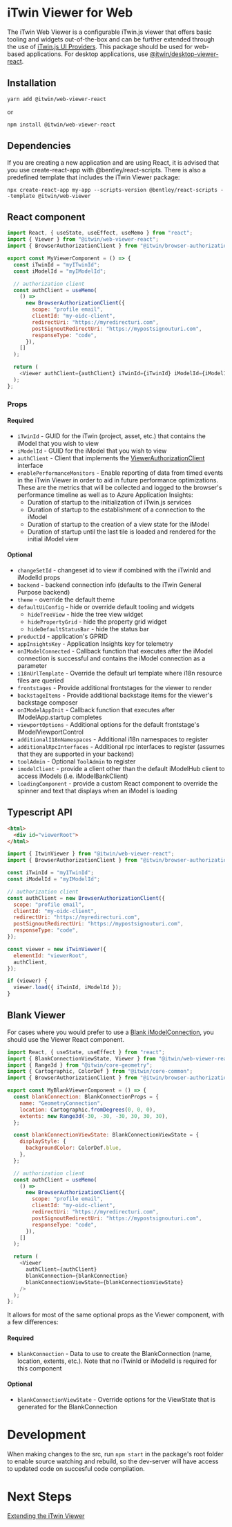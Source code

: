# iTwin Viewer for Web

The iTwin Web Viewer is a configurable iTwin.js viewer that offers basic tooling and widgets out-of-the-box and can be further extended through the use of [iTwin.js UI Providers](https://www.itwinjs.org/learning/ui/augmentingui/). This package should be used for web-based applications. For desktop applications, use [@itwin/desktop-viewer-react](https://www.npmjs.com/package/@itwin/desktop-viewer-react).

## Installation

```
yarn add @itwin/web-viewer-react
```

or

```
npm install @itwin/web-viewer-react
```

## Dependencies

If you are creating a new application and are using React, it is advised that you use create-react-app with @bentley/react-scripts. There is also a predefined template that includes the iTwin Viewer package:

```
npx create-react-app my-app --scripts-version @bentley/react-scripts --template @itwin/web-viewer
```

## React component

```javascript
import React, { useState, useEffect, useMemo } from "react";
import { Viewer } from "@itwin/web-viewer-react";
import { BrowserAuthorizationClient } from "@itwin/browser-authorization";

export const MyViewerComponent = () => {
  const iTwinId = "myITwinId";
  const iModelId = "myIModelId";

  // authorization client
  const authClient = useMemo(
    () =>
      new BrowserAuthorizationClient({
        scope: "profile email",
        clientId: "my-oidc-client",
        redirectUri: "https://myredirecturi.com",
        postSignoutRedirectUri: "https://mypostsignouturi.com",
        responseType: "code",
      }),
    []
  );

  return (
    <Viewer authClient={authClient} iTwinId={iTwinId} iModelId={iModelId} />
  );
};
```

### Props

#### Required

- `iTwinId` - GUID for the iTwin (project, asset, etc.) that contains the iModel that you wish to view
- `iModelId` - GUID for the iModel that you wish to view
- `authClient` - Client that implements the [ViewerAuthorizationClient](https://github.com/iTwin/viewer/blob/master/packages/modules/viewer-react/src/services/auth/ViewerAuthorization.ts) interface
- `enablePerformanceMonitors` - Enable reporting of data from timed events in the iTwin Viewer in order to aid in future performance optimizations. These are the metrics that will be collected and logged to the browser's performance timeline as well as to Azure Application Insights:
  - Duration of startup to the initialization of iTwin.js services
  - Duration of startup to the establishment of a connection to the iModel
  - Duration of startup to the creation of a view state for the iModel
  - Duration of startup until the last tile is loaded and rendered for the initial iModel view

#### Optional

- `changeSetId` - changeset id to view if combined with the iTwinId and iModelId props
- `backend` - backend connection info (defaults to the iTwin General Purpose backend)
- `theme` - override the default theme
- `defaultUiConfig` - hide or override default tooling and widgets
  - `hideTreeView` - hide the tree view widget
  - `hidePropertyGrid` - hide the property grid widget
  - `hideDefaultStatusBar` - hide the status bar
- `productId` - application's GPRID
- `appInsightsKey` - Application Insights key for telemetry
- `onIModelConnected` - Callback function that executes after the iModel connection is successful and contains the iModel connection as a parameter
- `i18nUrlTemplate` - Override the default url template where i18n resource files are queried
- `frontstages` - Provide additional frontstages for the viewer to render
- `backstageItems` - Provide additional backstage items for the viewer's backstage composer
- `onIModelAppInit` - Callback function that executes after IModelApp.startup completes
- `viewportOptions` - Additional options for the default frontstage's IModelViewportControl
- `additionalI18nNamespaces` - Additional i18n namespaces to register
- `additionalRpcInterfaces` - Additional rpc interfaces to register (assumes that they are supported in your backend)
- `toolAdmin` - Optional `ToolAdmin` to register
- `imodelClient` - provide a client other than the default iModelHub client to access iModels (i.e. iModelBankClient)
- `loadingComponent` - provide a custom React component to override the spinner and text that displays when an iModel is loading

## Typescript API

```html
<html>
  <div id="viewerRoot">
</html>
```

```javascript
import { ItwinViewer } from "@itwin/web-viewer-react";
import { BrowserAuthorizationClient } from "@itwin/browser-authorization";

const iTwinId = "myITwinId";
const iModelId = "myIModelId";

// authorization client
const authClient = new BrowserAuthorizationClient({
  scope: "profile email",
  clientId: "my-oidc-client",
  redirectUri: "https://myredirecturi.com",
  postSignoutRedirectUri: "https://mypostsignouturi.com",
  responseType: "code",
});

const viewer = new iTwinViewer({
  elementId: "viewerRoot",
  authClient,
});

if (viewer) {
  viewer.load({ iTwinId, iModelId });
}
```

## Blank Viewer

For cases where you would prefer to use a [Blank iModelConnection](https://www.itwinjs.org/learning/frontend/blankconnection/), you should use the Viewer React component.

```javascript
import React, { useState, useEffect } from "react";
import { BlankConnectionViewState, Viewer } from "@itwin/web-viewer-react";
import { Range3d } from "@itwin/core-geometry";
import { Cartographic, ColorDef } from "@itwin/core-common";
import { BrowserAuthorizationClient } from "@itwin/browser-authorization";

export const MyBlankViewerComponent = () => {
  const blankConnection: BlankConnectionProps = {
    name: "GeometryConnection",
    location: Cartographic.fromDegrees(0, 0, 0),
    extents: new Range3d(-30, -30, -30, 30, 30, 30),
  };

  const blankConnectionViewState: BlankConnectionViewState = {
    displayStyle: {
      backgroundColor: ColorDef.blue,
    },
  };

  // authorization client
  const authClient = useMemo(
    () =>
      new BrowserAuthorizationClient({
        scope: "profile email",
        clientId: "my-oidc-client",
        redirectUri: "https://myredirecturi.com",
        postSignoutRedirectUri: "https://mypostsignouturi.com",
        responseType: "code",
      }),
    []
  );

  return (
    <Viewer
      authClient={authClient}
      blankConnection={blankConnection}
      blankConnectionViewState={blankConnectionViewState}
    />
  );
};
```

It allows for most of the same optional props as the Viewer component, with a few differences:

#### Required

- `blankConnection` - Data to use to create the BlankConnection (name, location, extents, etc.). Note that no iTwinId or iModelId is required for this component

#### Optional

- `blankConnectionViewState` - Override options for the ViewState that is generated for the BlankConnection

# Development

When making changes to the src, run `npm start` in the package's root folder to enable source watching and rebuild, so the dev-server will have access to updated code on succesful code compilation.

# Next Steps

[Extending the iTwin Viewer](https://www.itwinjs.org/learning/tutorials/hello-world-viewer/)
